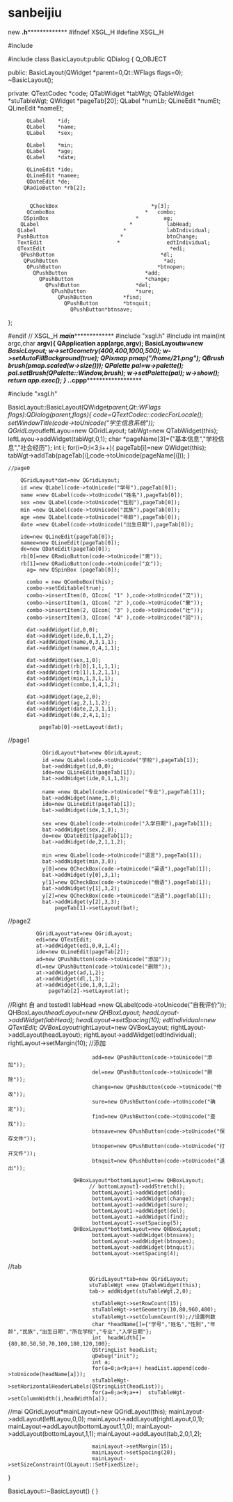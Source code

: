 # sanbeijiu
new
**********.h***********************
#ifndef XSGL_H
#define XSGL_H


#include<QDateEdit>

#include<QtGui>
class	BasicLayout:public QDialog
 {
                              Q_OBJECT

 public:
     BasicLayout(QWidget *parent=0,Qt::WFlags flags=0);
    ~BasicLayout();

 private:
    QTextCodec *code;
    QTabWidget *tabWgt;
     QTableWidget *stuTableWgt;
    QWidget *pageTab[20];
    QLabel *numLb;
    QLineEdit *numEt;
    QLineEdit *nameEt;

          QLabel	*id;
          QLabel	*name;
          QLabel	*sex;

          QLabel	*min;
          QLabel	*age;
          QLabel	*date;

          QLineEdit	*ide;
          QLineEdit	*namee;
          QDateEdit *de;
         QRadioButton *rb[2];


           QCheckBox                              *y[3];
          QComboBox                             *   combo;
         QSpinBox                            *        ag;
        QLabel                             *           labHead;
       QLabel                            *             labIndividual;
       PushButton                       *              btnChange;
       TextEdit                        *               edtIndividual;
       QTextEdit	                                    *edi;
        QPushButton	                                 *dl;
         QPushButton	                              *ad;
          QPushButton	                            *btnopen;
            QPushButton	                        *add;
              QPushButton	                    *change;
                QPushButton	                 *del;
                  QPushButton	             *sure;
                    QPushButton	         *find;
                      QPushButton	     *btnquit;
                        QPushButton*btnsave;
 };


#endif // XSGL_H
***************************main****************************************
#include "xsgl.h"
#include<QApplication>
int main(int argc,char **argv){
     QApplication app(argc,argv);
    BasicLayout*w=new BasicLayout;
    w->setGeometry(400,400,1000,500);
     w->setAutoFillBackground(true);
     QPixmap pmap("/home/21.png");
     QBrush brush(pmap.scaled(w->size()));
     QPalette pal=w->palette();
     pal.setBrush(QPalette::Window,brush);
     w->setPalette(pal);
     w->show();
     return app.exec();
   }
****.*********************.cppp********************************
   
   #include "xsgl.h"

BasicLayout::BasicLayout(QWidget*parent,Qt::WFlags flags):QDialog(parent,flags){
    code=QTextCodec::codecForLocale();
    setWindowTitle(code->toUnicode("学生信息系统"));
    QGridLayout*leftLayou=new QGridLayout;
    tabWgt=new QTabWidget(this);
    leftLayou->addWidget(tabWgt,0,1);
    char *pageName[3]={"基本信息","学校信息","社会经历"};
    int i;
    for(i=0;i<3;i++){
        pageTab[i]=new QWidget(this);
        tabWgt->addTab(pageTab[i],code->toUnicode(pageName[i]));
    }

    //page0
    
        QGridLayout*dat=new QGridLayout;
        id =new QLabel(code->toUnicode("学号"),pageTab[0]);
        name =new QLabel(code->toUnicode("姓名"),pageTab[0]);
        sex =new QLabel(code->toUnicode("性别"),pageTab[0]);
        min =new QLabel(code->toUnicode("民族"),pageTab[0]);
        age =new QLabel(code->toUnicode("年龄"),pageTab[0]);
        date =new QLabel(code->toUnicode("出生日期"),pageTab[0]);

        ide=new QLineEdit(pageTab[0]);
        namee=new QLineEdit(pageTab[0]);
        de=new QDateEdit(pageTab[0]);
        rb[0]=new QRadioButton(code->toUnicode("男"));
        rb[1]=new QRadioButton(code->toUnicode("女"));
          ag= new QSpinBox (pageTab[0]);

          combo = new QComboBox(this);
          combo->setEditable(true);
          combo->insertItem(0, QIcon( "1" ),code->toUnicode("汉"));
          combo->insertItem(1, QIcon( "2" ),code->toUnicode("蒙"));
          combo->insertItem(2, QIcon( "3" ),code->toUnicode("壮"));
          combo->insertItem(3, QIcon( "4" ),code->toUnicode("回"));

          dat->addWidget(id,0,0);
          dat->addWidget(ide,0,1,1,2);
          dat->addWidget(name,0,3,1,1);
          dat->addWidget(namee,0,4,1,1);

          dat->addWidget(sex,1,0);
          dat->addWidget(rb[0],1,1,1,1);
          dat->addWidget(rb[1],1,2,1,1);
          dat->addWidget(min,1,3,1,1);
          dat->addWidget(combo,1,4,1,2);

          dat->addWidget(age,2,0);
          dat->addWidget(ag,2,1,1,2);
          dat->addWidget(date,2,3,1,1);
          dat->addWidget(de,2,4,1,1);

              pageTab[0]->setLayout(dat);
//page1

               QGridLayout*bat=new QGridLayout;
               id =new QLabel(code->toUnicode("学校"),pageTab[1]);
               bat->addWidget(id,0,0);
               ide=new QLineEdit(pageTab[1]);
               bat->addWidget(ide,0,1,1,3);

               name =new QLabel(code->toUnicode("专业"),pageTab[1]);
               bat->addWidget(name,1,0);
               ide=new QLineEdit(pageTab[1]);
               bat->addWidget(ide,1,1,1,3);

               sex =new QLabel(code->toUnicode("入学日期"),pageTab[1]);
               bat->addWidget(sex,2,0);
               de=new QDateEdit(pageTab[1]);
               bat->addWidget(de,2,1,1,2);

               min =new QLabel(code->toUnicode("语言"),pageTab[1]);
               bat->addWidget(min,3,0);
               y[0]=new QCheckBox(code->toUnicode("英语"),pageTab[1]);
               bat->addWidget(y[0],3,1);
               y[1]=new QCheckBox(code->toUnicode("俄语"),pageTab[1]);
               bat->addWidget(y[1],3,2);
               y[2]=new QCheckBox(code->toUnicode("法语"),pageTab[1]);
               bat->addWidget(y[2],3,3);
                   pageTab[1]->setLayout(bat);

//page2

             QGridLayout*at=new QGridLayout;
             edi=new QTextEdit;
             at->addWidget(edi,0,0,1,4);
             ide=new QLineEdit(pageTab[2]);
             ad=new QPushButton(code->toUnicode("添加"));
             dl=new QPushButton(code->toUnicode("删除"));
             at->addWidget(ad,1,2);
             at->addWidget(dl,1,3);
             at->addWidget(ide,1,0,1,2);
                 pageTab[2]->setLayout(at);
                 

//Right 自 and testedit
                               labHead	=new QLabel(code->toUnicode("自我评价"));
                               QHBoxLayout*headLayout=new QHBoxLayout;
                               headLayout->addWidget(labHead);
                               headLayout->setSpacing(10);
                               edtIndividual=new QTextEdit;
                               QVBoxLayout*rightLayout=new QVBoxLayout;
                               rightLayout->addLayout(headLayout);
                               rightLayout->addWidget(edtIndividual);
                               rightLayout->setMargin(10);
//添加

                               add=new QPushButton(code->toUnicode("添加"));
                               del=new QPushButton(code->toUnicode("删除"));
                               change=new QPushButton(code->toUnicode("修改"));
                               sure=new QPushButton(code->toUnicode("确定"));
                               find=new QPushButton(code->toUnicode("查找"));
                               btnsave=new QPushButton(code->toUnicode("保存文件"));
                               btnopen=new QPushButton(code->toUnicode("打开文件"));
                               btnquit=new QPushButton(code->toUnicode("退出"));

                         QHBoxLayout*bottomLayout1=new QHBoxLayout;
                              // bottomLayout1->addStretch();
                               bottomLayout1->addWidget(add);
                               bottomLayout1->addWidget(change);
                               bottomLayout1->addWidget(sure);
                               bottomLayout1->addWidget(del);
                               bottomLayout1->addWidget(find);
                               bottomLayout1->setSpacing(5);
                         QHBoxLayout*bottomLayout=new QHBoxLayout;
                               bottomLayout->addWidget(btnsave);
                               bottomLayout->addWidget(btnopen);
                               bottomLayout->addWidget(btnquit);
                               bottomLayout->setSpacing(4);

//tab

                              QGridLayout*tab=new QGridLayout;
                              stuTableWgt =new QTableWidget(this);
                              tab-> addWidget(stuTableWgt,2,0);

                               stuTableWgt->setRowCount(15);
                               stuTableWgt->setGeometry(10,80,960,480);
                               stuTableWgt->setColumnCount(9);//设置列数
                               char *headName[]={"学号","姓名","性别","年龄","民族","出生日期","所在学校","专业","入学日期"};
                               int  headWidth[]={80,80,50,50,70,100,180,120,100};
                               QStringList headList;
                               qDebug("init");
                               int a;
                               for(a=0;a<9;a++) headList.append(code->toUnicode(headName[a]));
                               stuTableWgt->setHorizontalHeaderLabels(QStringList(headList));
                               for(a=0;a<9;a++)  stuTableWgt->setColumnWidth(i,headWidth[a]);
//mai
                         QGridLayout*mainLayout=new QGridLayout(this);
                             mainLayout->addLayout(leftLayou,0,0);
                             mainLayout->addLayout(rightLayout,0,1);
                             mainLayout->addLayout(bottomLayout1,1,0);
                             mainLayout->addLayout(bottomLayout,1,1);
                             mainLayout->addLayout(tab,2,0,1,2);

                               mainLayout->setMargin(15);
                               mainLayout->setSpacing(20);
                               mainLayout->setSizeConstraint(QLayout::SetFixedSize);
  }

  BasicLayout::~BasicLayout()
  {
  }

